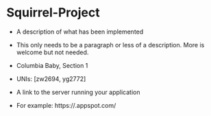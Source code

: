 # Squirrel-Project

-	A description of what has been implemented
-	This only needs to be a paragraph or less of a description. More is welcome but not needed.

-	Columbia Baby, Section 1
-	UNIs: [zw2694, yg2772]

-	A link to the server running your application
-	For example: https://<your project id>.appspot.com/

